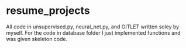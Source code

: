 # resume_projects

All code in unsupervised.py, neural_net.py, and GITLET written soley by myself. 
For the code in database folder I just implemented functions and was given skeleton code.
